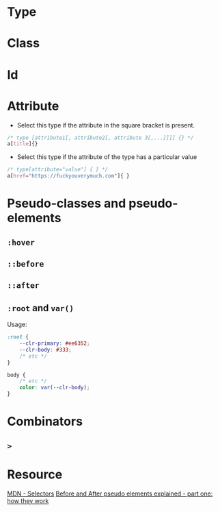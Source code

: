 # Type
# Class
# Id
# Attribute
- Select this type if the attribute in the square bracket is present.
```css
/* type [attribute1[, attribute2[, attribute 3[,...]]]] {} */
a[title]{}
```
- Select this type if the attribute of the type has a particular value
```css
/* type[attribute="value"] { } */
a[href="https://fuckyouverymuch.com"]{ }
```
# Pseudo-classes and pseudo-elements
## ```:hover```
## ```::before```
## ```::after```
## ```:root``` and ```var()```
Usage:
```css
:root {
    --clr-primary: #ee6352;
    --clr-body: #333;
    /* etc */
}

body {
    /* etc */
    color: var(--clr-body);
}

```
# Combinators
## ```>```

# Resource
[MDN - Selectors](https://developer.mozilla.org/en-US/docs/Learn/CSS/Building_blocks/Selectors)
[Before and After pseudo elements explained - part one: how they work](https://www.youtube.com/watch?v=zGiirUiWslI)